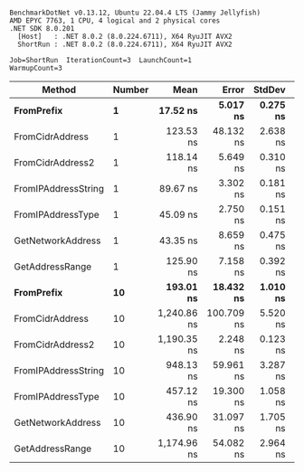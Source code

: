 ```

BenchmarkDotNet v0.13.12, Ubuntu 22.04.4 LTS (Jammy Jellyfish)
AMD EPYC 7763, 1 CPU, 4 logical and 2 physical cores
.NET SDK 8.0.201
  [Host]   : .NET 8.0.2 (8.0.224.6711), X64 RyuJIT AVX2
  ShortRun : .NET 8.0.2 (8.0.224.6711), X64 RyuJIT AVX2

Job=ShortRun  IterationCount=3  LaunchCount=1  
WarmupCount=3  

```
| Method              | Number | Mean        | Error      | StdDev   | Min         | Max         | Gen0   | Allocated |
|-------------------- |------- |------------:|-----------:|---------:|------------:|------------:|-------:|----------:|
| **FromPrefix**          | **1**      |    **17.52 ns** |   **5.017 ns** | **0.275 ns** |    **17.28 ns** |    **17.82 ns** | **0.0007** |      **56 B** |
| FromCidrAddress     | 1      |   123.53 ns |  48.132 ns | 2.638 ns |   121.88 ns |   126.57 ns | 0.0012 |     112 B |
| FromCidrAddress2    | 1      |   118.14 ns |   5.649 ns | 0.310 ns |   117.84 ns |   118.46 ns | 0.0012 |     112 B |
| FromIPAddressString | 1      |    89.67 ns |   3.302 ns | 0.181 ns |    89.52 ns |    89.87 ns | 0.0006 |      56 B |
| FromIPAddressType   | 1      |    45.09 ns |   2.750 ns | 0.151 ns |    45.00 ns |    45.27 ns | 0.0010 |      88 B |
| GetNetworkAddress   | 1      |    43.35 ns |   8.659 ns | 0.475 ns |    43.07 ns |    43.90 ns | 0.0007 |      56 B |
| GetAddressRange     | 1      |   125.90 ns |   7.158 ns | 0.392 ns |   125.49 ns |   126.28 ns | 0.0019 |     168 B |
| **FromPrefix**          | **10**     |   **193.01 ns** |  **18.432 ns** | **1.010 ns** |   **192.39 ns** |   **194.17 ns** | **0.0067** |     **560 B** |
| FromCidrAddress     | 10     | 1,240.86 ns | 100.709 ns | 5.520 ns | 1,236.70 ns | 1,247.12 ns | 0.0134 |    1120 B |
| FromCidrAddress2    | 10     | 1,190.35 ns |   2.248 ns | 0.123 ns | 1,190.26 ns | 1,190.49 ns | 0.0134 |    1120 B |
| FromIPAddressString | 10     |   948.13 ns |  59.961 ns | 3.287 ns |   944.63 ns |   951.15 ns | 0.0057 |     560 B |
| FromIPAddressType   | 10     |   457.12 ns |  19.300 ns | 1.058 ns |   456.22 ns |   458.28 ns | 0.0105 |     880 B |
| GetNetworkAddress   | 10     |   436.90 ns |  31.097 ns | 1.705 ns |   434.95 ns |   438.12 ns | 0.0067 |     560 B |
| GetAddressRange     | 10     | 1,174.96 ns |  54.082 ns | 2.964 ns | 1,171.63 ns | 1,177.31 ns | 0.0191 |    1680 B |
